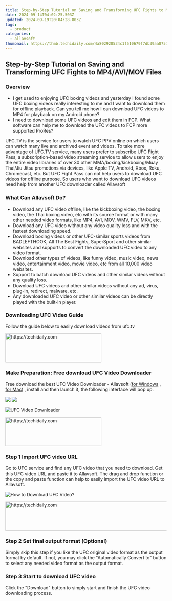 ```yaml
---
title: Step-by-Step Tutorial on Saving and Transforming UFC Fights to MP4/AVI/MOV Files
date: 2024-09-14T04:02:25.503Z
updated: 2024-09-19T20:04:28.803Z
tags:
  - product
categories:
  - allavsoft
thumbnail: https://thmb.techidaily.com/4a802928534c1f510679f7db39aa8757031a3947f8786bd477dd4066192a8852.jpg
---
```


## Step-by-Step Tutorial on Saving and Transforming UFC Fights to MP4/AVI/MOV Files

### Overview

* I get used to enjoying UFC boxing videos and yesterday I found some UFC boxing videos really interesting to me and I want to download them for offline playback. Can you tell me how I can download UFC videos to MP4 for playback on my Android phone?
* I need to download some UFC videos and edit them in FCP. What software can help me to download the UFC videos to FCP more supported ProRes?

UFC.TV is the service for users to watch UFC PPV online on which users can watch many live and archived event and videos. To take more advantage of UFC.TV service, many users prefer to subscribe UFC Fight Pass, a subscription-based video streaming service to allow users to enjoy the entire video libraries of over 30 other MMA/boxing/kickboxing/Muay Thai/Jiu Jitsu promotions via devices, like Apple TV, Android, Xbox, Roku, Chromecast, etc. But UFC Fight Pass can not help users to download UFC videos for offline purpose. So users who want to download UFC videos need help from another UFC downloader called Allavsoft

### What Can Allavsoft Do?

* Download any UFC video offline, like the kickboxing video, the boxing video, the Thai boxing video, etc with its source format or with many other needed video formats, like MP4, AVI, MOV, WMV, FLV, MKV, etc.
* Download any UFC video without any video quality loss and with the fastest downloading speed.
* Download boxing videos or other UFC-similar sports videos from BADLEFTHOOK, All The Best Fights, SuperSport and other similar websites and supports to convert the downloaded UFC video to any video format.
* Download other types of videos, like funny video, music video, news video, entertainment video, movie video, etc from all 10,000 video websites.
* Support to batch download UFC videos and other similar videos without any quality loss.
* Download UFC videos and other similar videos without any ad, virus, plug-in, redirect, malware, etc.
* Any downloaded UFC video or other similar videos can be directly played with the built-in player.

### Downloading UFC Video Guide

Follow the guide below to easily download videos from ufc.tv

<!-- affiliate ads begin -->
<a href="https://aligracehair.sjv.io/c/5597632/1902273/19272" target="_top" id="1902273">
  <img src="//a.impactradius-go.com/display-ad/19272-1902273" border="0" alt="https://techidaily.com" width="300" height="90"/>
</a>
<img height="0" width="0" src="https://aligracehair.sjv.io/i/5597632/1902273/19272" style="position:absolute;visibility:hidden;" border="0" />
<!-- affiliate ads end -->

### Make Preparation: Free download UFC Video Downloader

Free download the best UFC Video Downloader - Allavsoft ([for Windows](https://tools.techidaily.com/allavsoft/products/) , [for Mac](https://tools.techidaily.com/allavsoft/products/)) , install and then launch it, the following interface will pop up.

[![](https://www.allavsoft.com/how-to/../images/how-to/free-download-win.jpg)](https://tools.techidaily.com/allavsoft/products/) [![](https://www.allavsoft.com/how-to/../images/how-to/free-download-mac.jpg)](https://tools.techidaily.com/allavsoft/products/)

![UFC Video Downloader](https://www.allavsoft.com/how-to/../images/allavsoft/screen-shot-600.jpg)

<!-- affiliate ads begin -->
<a href="https://aligracehair.sjv.io/c/5597632/1948932/19272" target="_top" id="1948932">
  <img src="//a.impactradius-go.com/display-ad/19272-1948932" border="0" alt="https://techidaily.com" width="300" height="90"/>
</a>
<img height="0" width="0" src="https://aligracehair.sjv.io/i/5597632/1948932/19272" style="position:absolute;visibility:hidden;" border="0" />
<!-- affiliate ads end -->

### Step 1 Import UFC video URL

Go to UFC service and find any UFC video that you need to download. Get this UFC video URL and paste it to Allavsoft. The drag and drop function or the copy and paste function can help to easily import the UFC video URL to Allavsoft.

![How to Download UFC Video?](https://www.allavsoft.com/how-to/../images/how-to/download-rtmp-video/download-rtmp-video.jpg)

<!-- affiliate ads begin -->
<a href="https://appsumo.8odi.net/c/5597632/2118312/7443" target="_top" id="2118312">
  <img src="//a.impactradius-go.com/display-ad/7443-2118312" border="0" alt="https://techidaily.com" width="728" height="90"/>
</a>
<img height="0" width="0" src="https://appsumo.8odi.net/i/5597632/2118312/7443" style="position:absolute;visibility:hidden;" border="0" />
<!-- affiliate ads end -->

### Step 2 Set final output format (Optional)

Simply skip this step if you like the UFC original video format as the output format by default. If not, you may click the "Automatically Convert to" button to select any needed video format as the output format.

### Step 3 Start to download UFC video

Click the "Download" button to simply start and finish the UFC video downloading process.

<ins class="adsbygoogle"
     style="display:block"
     data-ad-format="autorelaxed"
     data-ad-client="ca-pub-7571918770474297"
     data-ad-slot="1223367746"></ins>

<ins class="adsbygoogle"
     style="display:block"
     data-ad-client="ca-pub-7571918770474297"
     data-ad-slot="8358498916"
     data-ad-format="auto"
     data-full-width-responsive="true"></ins>
